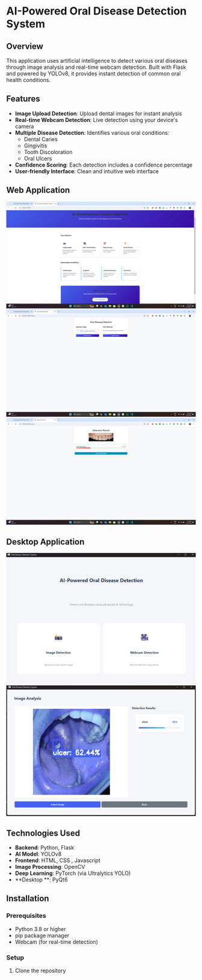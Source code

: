 # AI-Powered Oral Disease Detection System

## Overview
This  application uses artificial intelligence to detect various oral diseases through image analysis and real-time webcam detection. Built with Flask and powered by YOLOv8, it provides instant detection of common oral health conditions.

## Features
- **Image Upload Detection**: Upload dental images for instant analysis
- **Real-time Webcam Detection**: Live detection using your device's camera
- **Multiple Disease Detection**: Identifies various oral conditions:
  - Dental Caries
  - Gingivitis
  - Tooth Discoloration
  - Oral Ulcers
- **Confidence Scoring**: Each detection includes a confidence percentage
- **User-friendly Interface**: Clean and intuitive web interface

## Web Application 
![App Screenshot](3.png)
![App Screenshot](4.png)
![App Screenshot](5.png)



## Desktop Application
![App Screenshot](1.png)
![App Screenshot](2.png)

## Technologies Used
- **Backend**: Python, Flask
- **AI Model**: YOLOv8
- **Frontend**: HTML, CSS , Javascript
- **Image Processing**: OpenCV
- **Deep Learning**: PyTorch (via Ultralytics YOLO)
- **Desktop **: PyQt6

## Installation

### Prerequisites
- Python 3.8 or higher
- pip package manager
- Webcam (for real-time detection)

### Setup
1. Clone the repository 
